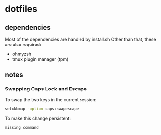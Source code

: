 # dotfiles

## dependencies
Most of the dependencies are handled by install.sh
Other than that, these are also required:
* ohmyzsh
* tmux plugin manager (tpm)

## notes

### Swapping Caps Lock and Escape

To swap the two keys in the current session: 

```sh
setxkbmap -option caps:swapescape
```

To make this change persistent:

```sh
missing command
```

